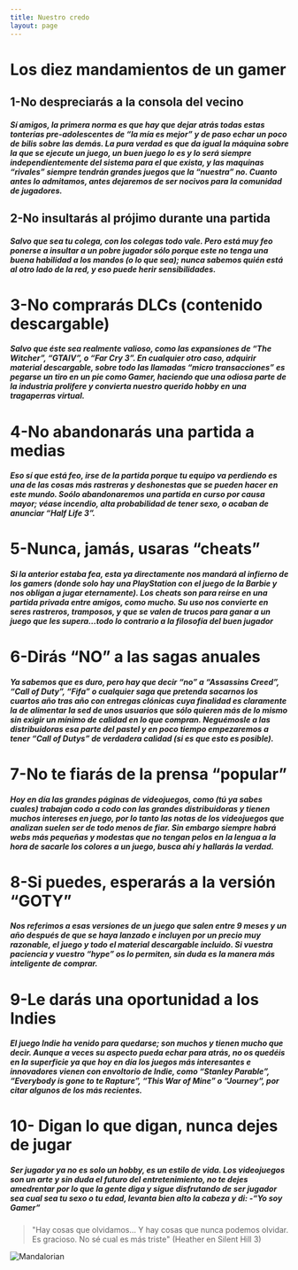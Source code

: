 ```yaml
---
title: Nuestro credo
layout: page
---
```


# Los diez mandamientos de un gamer
## 1-No despreciarás a la consola del vecino

##### Sí amigos, la primera norma es que hay que dejar atrás todas estas tonterías pre-adolescentes de “la mía es mejor” y de paso echar un poco de bilis sobre las demás. La pura verdad es que da igual la máquina sobre la que se ejecute un juego, un buen juego lo es y lo será siempre independientemente del sistema para el que exista, y las maquinas “rivales” siempre tendrán grandes juegos que la “nuestra” no. Cuanto antes lo admitamos, antes dejaremos de ser nocivos para la comunidad de jugadores.

## 2-No insultarás al prójimo durante una partida

##### Salvo que sea tu colega, con los colegas todo vale. Pero está muy feo ponerse a insultar a un pobre jugador sólo porque este no tenga una buena habilidad a los mandos (o lo que sea); nunca sabemos quién está al otro lado de la red, y eso puede herir sensibilidades.

# 3-No comprarás DLCs (contenido descargable)

##### Salvo que éste sea realmente valioso, como las expansiones de “The Witcher”, “GTAIV”, o “Far Cry 3”. En cualquier otro caso, adquirir material descargable, sobre todo las llamadas “micro transacciones” es pegarse un tiro en un pie como Gamer, haciendo que una odiosa parte de la industria prolifere y convierta nuestro querido hobby en una tragaperras virtual.

# 4-No abandonarás una partida a medias

##### Eso sí que está feo, irse de la partida porque tu equipo va perdiendo es una de las cosas más rastreras y deshonestas que se pueden hacer en este mundo. Soólo abandonaremos una partida en curso por causa mayor; véase incendio, alta probabilidad de tener sexo, o acaban de anunciar “Half Life 3”.

# 5-Nunca, jamás, usaras “cheats”

##### Si la anterior estaba fea, esta ya directamente nos mandará al infierno de los gamers (donde solo hay una PlayStation con el juego de la Barbie y nos obligan a jugar eternamente). Los cheats son para reírse en una partida privada entre amigos, como mucho. Su uso nos convierte en seres rastreros, tramposos, y que se valen de trucos para ganar a un juego que les supera…todo lo contrario a la filosofía del buen jugador

# 6-Dirás “NO” a las sagas anuales

##### Ya sabemos que es duro, pero hay que decir “no” a “Assassins Creed”, “Call of Duty”, “Fifa” o cualquier saga que pretenda sacarnos los cuartos año tras año con entregas clónicas cuya finalidad es claramente la de alimentar la sed de unos usuarios que sólo quieren más de lo mismo sin exigir un mínimo de calidad en lo que compran. Neguémosle a las distribuidoras esa parte del pastel y en poco tiempo empezaremos a tener “Call of Dutys” de verdadera calidad (si es que esto es posible).

# 7-No te fiarás de la prensa “popular”

##### Hoy en día las grandes páginas de videojuegos, como (tú ya sabes cuales) trabajan codo a codo con las grandes distribuidoras y tienen muchos intereses en juego, por lo tanto las notas de los videojuegos que analizan suelen ser de todo menos de fiar. Sin embargo siempre habrá webs más pequeñas y modestas que no tengan pelos en la lengua a la hora de sacarle los colores a un juego, busca ahí y hallarás la verdad.

# 8-Si puedes, esperarás a la versión “GOTY”

##### Nos referimos a esas versiones de un juego que salen entre 9 meses y un año después de que se haya lanzado e incluyen por un precio muy razonable, el juego y todo el material descargable incluido. Si vuestra paciencia y vuestro “hype” os lo permiten, sin duda es la manera más inteligente de comprar.

# 9-Le darás una oportunidad a los Indies

##### El juego Indie ha venido para quedarse; son muchos y tienen mucho que decir. Aunque a veces su aspecto pueda echar para atrás, no os quedéis en la superficie ya que hoy en día los juegos más interesantes e innovadores vienen con envoltorio de Indie, como “Stanley Parable”, “Everybody is gone to te Rapture”, “This War of Mine” o “Journey“, por citar algunos de los más recientes.

# 10- Digan lo que digan, nunca dejes de jugar

##### Ser jugador ya no es solo un hobby, es un estilo de vida. Los videojuegos son un arte y sin duda el futuro del entretenimiento, no te dejes amedrentar por lo que la gente diga y sigue disfrutando de ser jugador sea cual sea tu sexo o tu edad, levanta bien alto la cabeza y di: -“Yo soy Gamer”

 
> "Hay cosas que olvidamos... Y hay cosas que nunca podemos olvidar. Es gracioso. No sé cual es más triste" (Heather en Silent Hill 3)


![Mandalorian](https://i.ytimg.com/vi/LaiN63o_BxA/maxresdefault.jpg "Este es el camino")
